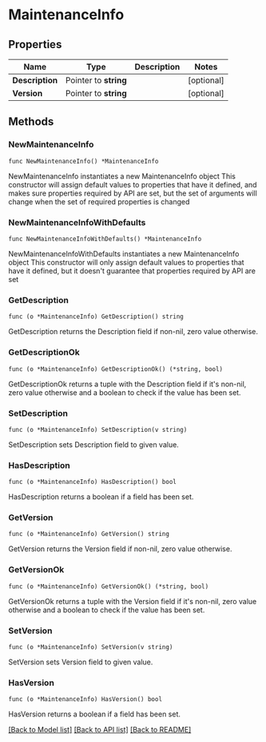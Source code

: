 # MaintenanceInfo

## Properties

Name | Type | Description | Notes
------------ | ------------- | ------------- | -------------
**Description** | Pointer to **string** |  | [optional] 
**Version** | Pointer to **string** |  | [optional] 

## Methods

### NewMaintenanceInfo

`func NewMaintenanceInfo() *MaintenanceInfo`

NewMaintenanceInfo instantiates a new MaintenanceInfo object
This constructor will assign default values to properties that have it defined,
and makes sure properties required by API are set, but the set of arguments
will change when the set of required properties is changed

### NewMaintenanceInfoWithDefaults

`func NewMaintenanceInfoWithDefaults() *MaintenanceInfo`

NewMaintenanceInfoWithDefaults instantiates a new MaintenanceInfo object
This constructor will only assign default values to properties that have it defined,
but it doesn't guarantee that properties required by API are set

### GetDescription

`func (o *MaintenanceInfo) GetDescription() string`

GetDescription returns the Description field if non-nil, zero value otherwise.

### GetDescriptionOk

`func (o *MaintenanceInfo) GetDescriptionOk() (*string, bool)`

GetDescriptionOk returns a tuple with the Description field if it's non-nil, zero value otherwise
and a boolean to check if the value has been set.

### SetDescription

`func (o *MaintenanceInfo) SetDescription(v string)`

SetDescription sets Description field to given value.

### HasDescription

`func (o *MaintenanceInfo) HasDescription() bool`

HasDescription returns a boolean if a field has been set.

### GetVersion

`func (o *MaintenanceInfo) GetVersion() string`

GetVersion returns the Version field if non-nil, zero value otherwise.

### GetVersionOk

`func (o *MaintenanceInfo) GetVersionOk() (*string, bool)`

GetVersionOk returns a tuple with the Version field if it's non-nil, zero value otherwise
and a boolean to check if the value has been set.

### SetVersion

`func (o *MaintenanceInfo) SetVersion(v string)`

SetVersion sets Version field to given value.

### HasVersion

`func (o *MaintenanceInfo) HasVersion() bool`

HasVersion returns a boolean if a field has been set.


[[Back to Model list]](../README.md#documentation-for-models) [[Back to API list]](../README.md#documentation-for-api-endpoints) [[Back to README]](../README.md)


